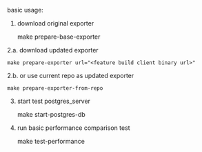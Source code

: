 basic usage:

1.  download original exporter


    make prepare-base-exporter

2.a. download updated exporter

    make prepare-exporter url="<feature build client binary url>"

2.b. or use current repo as updated exporter

    make prepare-exporter-from-repo

3. start test postgres_server


    make start-postgres-db

4. run basic performance comparison test


    make test-performance

